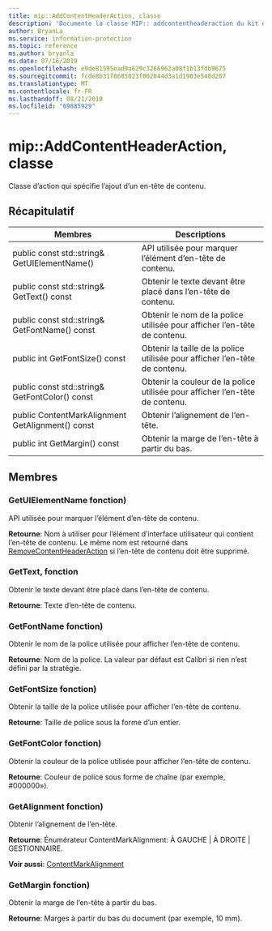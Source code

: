 ```yaml
---
title: mip::AddContentHeaderAction, classe
description: 'Documente la classe MIP:: addcontentheaderaction du kit de développement logiciel (SDK) Microsoft Information Protection (MIP).'
author: BryanLa
ms.service: information-protection
ms.topic: reference
ms.author: bryanla
ms.date: 07/16/2019
ms.openlocfilehash: e9de81595ead9a629c3266962a08f1b13fdb9675
ms.sourcegitcommit: fcde8b31f8685023f002044d3a1d1903e548d207
ms.translationtype: MT
ms.contentlocale: fr-FR
ms.lasthandoff: 08/21/2019
ms.locfileid: "69885929"
---
```

# <a name="class-mipaddcontentheaderaction"></a>mip::AddContentHeaderAction, classe 
Classe d’action qui spécifie l’ajout d’un en-tête de contenu.
  
## <a name="summary"></a>Récapitulatif
 Membres                        | Descriptions                                
--------------------------------|---------------------------------------------
public const std::string& GetUIElementName()  |  API utilisée pour marquer l’élément d’en-tête de contenu.
public const std::string& GetText() const  |  Obtenir le texte devant être placé dans l’en-tête de contenu.
public const std::string& GetFontName() const  |  Obtenir le nom de la police utilisée pour afficher l’en-tête de contenu.
public int GetFontSize() const  |  Obtenir la taille de la police utilisée pour afficher l’en-tête de contenu.
public const std::string& GetFontColor() const  |  Obtenir la couleur de la police utilisée pour afficher l’en-tête de contenu.
public ContentMarkAlignment GetAlignment() const  |  Obtenir l’alignement de l’en-tête.
public int GetMargin() const  |  Obtenir la marge de l’en-tête à partir du bas.
  
## <a name="members"></a>Membres
  
### <a name="getuielementname-function"></a>GetUIElementName fonction)
API utilisée pour marquer l’élément d’en-tête de contenu.

  
**Retourne**: Nom à utiliser pour l’élément d’interface utilisateur qui contient l’en-tête de contenu. Le même nom est retourné dans [RemoveContentHeaderAction](class_mip_removecontentheaderaction.md) si l’en-tête de contenu doit être supprimé.
  
### <a name="gettext-function"></a>GetText, fonction
Obtenir le texte devant être placé dans l’en-tête de contenu.

  
**Retourne**: Texte d’en-tête de contenu.
  
### <a name="getfontname-function"></a>GetFontName fonction)
Obtenir le nom de la police utilisée pour afficher l’en-tête de contenu.

  
**Retourne**: Nom de la police. La valeur par défaut est Calibri si rien n’est défini par la stratégie.
  
### <a name="getfontsize-function"></a>GetFontSize fonction)
Obtenir la taille de la police utilisée pour afficher l’en-tête de contenu.

  
**Retourne**: Taille de police sous la forme d’un entier.
  
### <a name="getfontcolor-function"></a>GetFontColor fonction)
Obtenir la couleur de la police utilisée pour afficher l’en-tête de contenu.

  
**Retourne**: Couleur de police sous forme de chaîne (par exemple, #000000»).
  
### <a name="getalignment-function"></a>GetAlignment fonction)
Obtenir l’alignement de l’en-tête.

  
**Retourne**: Énumérateur ContentMarkAlignment: À GAUCHE | À DROITE | GESTIONNAIRE. 
  
**Voir aussi**: [ContentMarkAlignment](mip-enums-and-structs.md#contentmarkalignment-enum)
  
### <a name="getmargin-function"></a>GetMargin fonction)
Obtenir la marge de l’en-tête à partir du bas.

  
**Retourne**: Marges à partir du bas du document (par exemple, 10 mm).